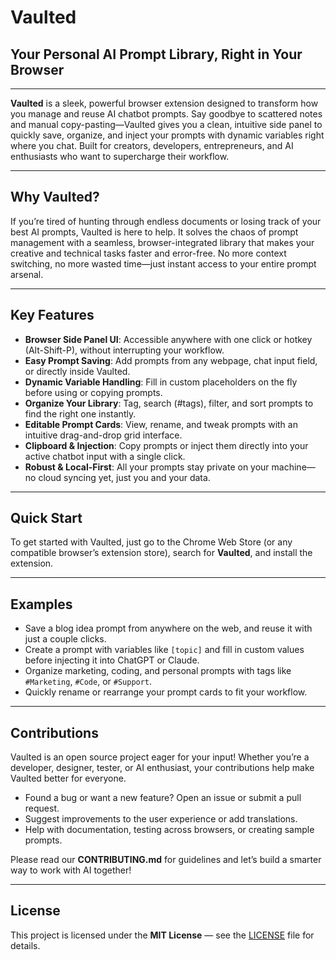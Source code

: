 # Vaulted

## Your Personal AI Prompt Library, Right in Your Browser

---

**Vaulted** is a sleek, powerful browser extension designed to transform how you manage and reuse AI chatbot prompts. Say goodbye to scattered notes and manual copy-pasting—Vaulted gives you a clean, intuitive side panel to quickly save, organize, and inject your prompts with dynamic variables right where you chat. Built for creators, developers, entrepreneurs, and AI enthusiasts who want to supercharge their workflow.

---

## Why Vaulted?

If you’re tired of hunting through endless documents or losing track of your best AI prompts, Vaulted is here to help. It solves the chaos of prompt management with a seamless, browser-integrated library that makes your creative and technical tasks faster and error-free. No more context switching, no more wasted time—just instant access to your entire prompt arsenal.

---

## Key Features

- **Browser Side Panel UI**: Accessible anywhere with one click or hotkey (Alt-Shift-P), without interrupting your workflow.
- **Easy Prompt Saving**: Add prompts from any webpage, chat input field, or directly inside Vaulted.
- **Dynamic Variable Handling**: Fill in custom placeholders on the fly before using or copying prompts.
- **Organize Your Library**: Tag, search (#tags), filter, and sort prompts to find the right one instantly.
- **Editable Prompt Cards**: View, rename, and tweak prompts with an intuitive drag-and-drop grid interface.
- **Clipboard & Injection**: Copy prompts or inject them directly into your active chatbot input with a single click.
- **Robust & Local-First**: All your prompts stay private on your machine—no cloud syncing yet, just you and your data.

---

## Quick Start

To get started with Vaulted, just go to the Chrome Web Store (or any compatible browser’s extension store), search for **Vaulted**, and install the extension.

---

## Examples

- Save a blog idea prompt from anywhere on the web, and reuse it with just a couple clicks.
- Create a prompt with variables like `[topic]` and fill in custom values before injecting it into ChatGPT or Claude.
- Organize marketing, coding, and personal prompts with tags like `#Marketing`, `#Code`, or `#Support`.
- Quickly rename or rearrange your prompt cards to fit your workflow.

---

## Contributions

Vaulted is an open source project eager for your input! Whether you’re a developer, designer, tester, or AI enthusiast, your contributions help make Vaulted better for everyone.

- Found a bug or want a new feature? Open an issue or submit a pull request.
- Suggest improvements to the user experience or add translations.
- Help with documentation, testing across browsers, or creating sample prompts.

Please read our **CONTRIBUTING.md** for guidelines and let’s build a smarter way to work with AI together!

---

## License

This project is licensed under the **MIT License** — see the [LICENSE](LICENSE) file for details.